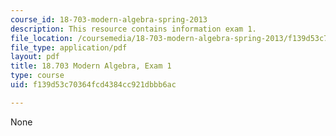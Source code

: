```yaml
---
course_id: 18-703-modern-algebra-spring-2013
description: This resource contains information exam 1.
file_location: /coursemedia/18-703-modern-algebra-spring-2013/f139d53c70364fcd4384cc921dbbb6ac_MIT18_703S13_pra_1t.pdf
file_type: application/pdf
layout: pdf
title: 18.703 Modern Algebra, Exam 1
type: course
uid: f139d53c70364fcd4384cc921dbbb6ac

---
```

None